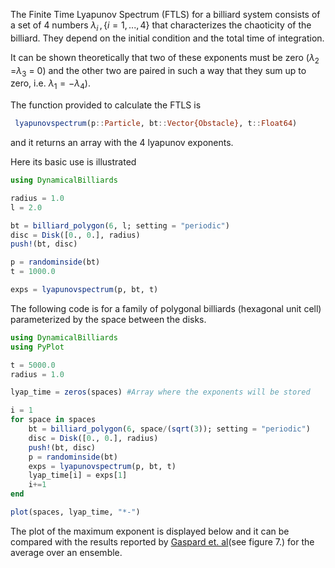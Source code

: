 The Finite Time Lyapunov Spectrum (FTLS) for a billiard system consists of a set of 4 numbers $\lambda_i \, , \{ i = 1, ...,4 \}$ that characterizes the chaoticity of the billiard. They depend on the initial condition and the total time of integration.

It can be shown theoretically that two of these exponents must be zero ($\lambda_2$ =$\lambda_3$ = 0) and the other two are paired in such a way that they sum up to zero, i.e. $\lambda_1 =  -\lambda_4$).

The function provided to calculate the FTLS is
```julia
 lyapunovspectrum(p::Particle, bt::Vector{Obstacle}, t::Float64)
```
and it returns an array with the 4 lyapunov exponents.

Here its basic use is illustrated
```julia
using DynamicalBilliards

radius = 1.0
l = 2.0

bt = billiard_polygon(6, l; setting = "periodic")
disc = Disk([0., 0.], radius)
push!(bt, disc)

p = randominside(bt)
t = 1000.0

exps = lyapunovspectrum(p, bt, t)
```

The following code is for a family of polygonal billiards (hexagonal unit cell) parameterized by the space between the disks.

```julia
using DynamicalBilliards
using PyPlot

t = 5000.0
radius = 1.0

lyap_time = zeros(spaces) #Array where the exponents will be stored

i = 1
for space in spaces
    bt = billiard_polygon(6, space/(sqrt(3)); setting = "periodic") 
    disc = Disk([0., 0.], radius)
    push!(bt, disc)
    p = randominside(bt)
    exps = lyapunovspectrum(p, bt, t)
    lyap_time[i] = exps[1]
    i+=1
end

plot(spaces, lyap_time, "*-")
```

The plot of the maximum exponent is displayed below and it can be compared with the results reported by [Gaspard et. al](https://journals.aps.org/pre/abstract/10.1103/PhysRevE.51.5332)(see figure 7.) for the average over an ensemble.



